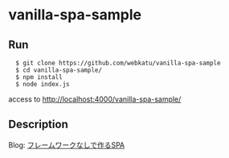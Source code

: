 # vanilla-spa-sample

## Run

```
  $ git clone https://github.com/webkatu/vanilla-spa-sample
  $ cd vanilla-spa-sample/
  $ npm install
  $ node index.js
```

access to [http://localhost:4000/vanilla-spa-sample/](http://localhost:4000/vanilla-spa-sample/)

## Description

Blog: [フレームワークなしで作るSPA](https://webkatu.com/archives/spa-without-framework/)
